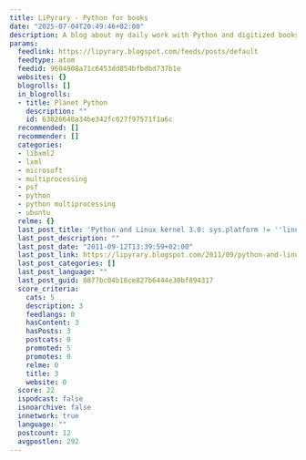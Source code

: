 ```yaml
---
title: LiPyrary - Python for books
date: "2025-07-04T20:49:46+02:00"
description: A blog about my daily work with Python and digitized books.
params:
  feedlink: https://lipyrary.blogspot.com/feeds/posts/default
  feedtype: atom
  feedid: 9604908a71c6453dd854bfbdbd737b1e
  websites: {}
  blogrolls: []
  in_blogrolls:
  - title: Planet Python
    description: ""
    id: 63826648a34be342fc027f97571f1a6c
  recommended: []
  recommender: []
  categories:
  - libxml2
  - lxml
  - microsoft
  - multiprocessing
  - psf
  - python
  - python multiprocessing
  - ubuntu
  relme: {}
  last_post_title: 'Python and Linux kernel 3.0: sys.platform != ''linux2'''
  last_post_description: ""
  last_post_date: "2011-09-12T13:39:59+02:00"
  last_post_link: https://lipyrary.blogspot.com/2011/09/python-and-linux-kernel-30-sysplatform.html
  last_post_categories: []
  last_post_language: ""
  last_post_guid: 8877bc04b16ce827b6444e30bf894317
  score_criteria:
    cats: 5
    description: 3
    feedlangs: 0
    hasContent: 3
    hasPosts: 3
    postcats: 0
    promoted: 5
    promotes: 0
    relme: 0
    title: 3
    website: 0
  score: 22
  ispodcast: false
  isnoarchive: false
  innetwork: true
  language: ""
  postcount: 12
  avgpostlen: 292
---
```

